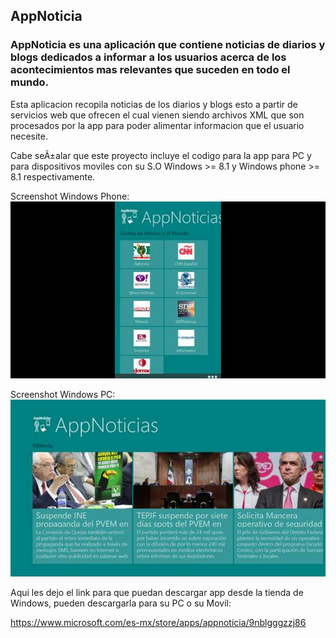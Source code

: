 ## AppNoticia

### AppNoticia es una aplicación que contiene noticias de diarios y blogs dedicados a informar a los usuarios acerca de los acontecimientos mas relevantes que suceden en todo el mundo.

Esta aplicacion recopila noticias de los diarios y blogs esto a partir de servicios web que ofrecen el cual vienen siendo archivos XML que son procesados por la app para poder alimentar informacion que el usuario necesite.

Cabe seÃ±alar que este proyecto incluye el codigo para la app para PC y para dispositivos moviles con su S.O Windows >= 8.1 y Windows phone >= 8.1 respectivamente.

Screenshot Windows Phone:
![windows phone](https://github.com/CayetanoHerreraLuisRicardo/AppNoticia/blob/master/AppStudio.Shared/Assets/appnoticia-movil.jpg)

Screenshot Windows PC:
![windows PC](https://github.com/CayetanoHerreraLuisRicardo/AppNoticia/blob/master/AppStudio.Shared/Assets/appnoticia-pc.jpg)

Aqui les dejo el link para que puedan descargar app desde la tienda de Windows, pueden descargarla para su PC o su Movil:

https://www.microsoft.com/es-mx/store/apps/appnoticia/9nblgggzzj86
